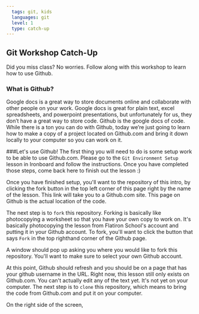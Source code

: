 ```yaml
---
  tags: git, kids 
  languages: git
  level: 1
  type: catch-up
---
```


## Git Workshop Catch-Up

Did you miss class? No worries. Follow along with this workshop to learn how to use Github. 

### What is Github?

Google docs is a great way to store documents online and collaborate with other people on your work. Google docs is great for plain text, excel spreadsheets, and powerpoint presentations, but unfortunately for us, they don’t have a great way to store code. Github is the google docs of code. While there is a ton you can do with Github, today we’re just going to learn how to make a copy of a project located on Github.com and bring it down locally to your computer so you can work on it.

###Let's use Github!
The first thing you will need to do is some setup work to be able to use Github.com. Please go to the `Git Environment Setup` lesson in Ironboard and follow the instructions. Once you have completed those steps, come back here to finish out the lesson :)

Once you have finished setup, you'll want to the repository of this intro, by clicking the fork button in the top left corner of this page right by the name of the lesson. This link will take you to a Github.com site. This page on Github is the actual location of the code. 

The next step is to `fork` this repository. Forking is basically like photocopying a worksheet so that you have your own copy to work on. It's basically photocopying the lesson from Flatiron School's account and putting it in your Github account. To fork, you'll want to click the button that says `Fork` in the top righthand corner of the Github page.

A window should pop up asking you where you would like to fork this repository. You'll want to make sure to select your own Github account.

At this point, Github should refresh and you should be on a page that has your github username in the URL. Right now, this lesson still only exists on Github.com. You can't actually edit any of the text yet. It's not yet on your computer. The next step is to `clone` this repository, which means to bring the code from Github.com and put it on your computer.

On the right side of the screen, 
